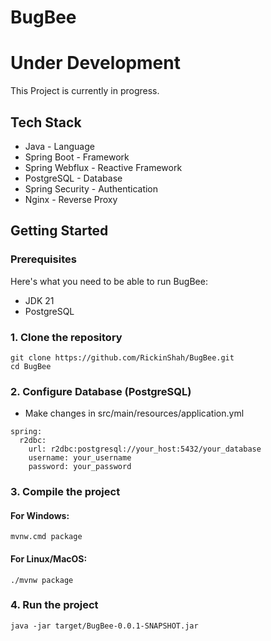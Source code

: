 # BugBee

Under Development
================

This Project is currently in progress.

## Tech Stack

- Java - Language
- Spring Boot - Framework
- Spring Webflux - Reactive Framework
- PostgreSQL - Database
- Spring Security - Authentication
- Nginx - Reverse Proxy

## Getting Started

### Prerequisites

Here's what you need to be able to run BugBee:

- JDK 21
- PostgreSQL

### 1. Clone the repository

```shell
git clone https://github.com/RickinShah/BugBee.git
cd BugBee
```

### 2. Configure Database (PostgreSQL)

- Make changes in src/main/resources/application.yml

```shell
spring:
  r2dbc:
    url: r2dbc:postgresql://your_host:5432/your_database
    username: your_username
    password: your_password
```

### 3. Compile the project

#### For Windows:

```shell
mvnw.cmd package
```

#### For Linux/MacOS:

```shell
./mvnw package
```

### 4. Run the project

```shell
java -jar target/BugBee-0.0.1-SNAPSHOT.jar
```
